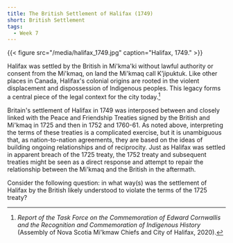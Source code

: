 ```yaml
---
title: The British Settlement of Halifax (1749)
short: British Settlement
tags:
  - Week 7
---
```



{{< figure src="/media/halifax_1749.jpg" caption="Halifax, 1749." >}}

Halifax was settled by the British in Mi'kma'ki without lawful authority or consent from the Mi'kmaq, on land the Mi'kmaq call K’jipuktuk. Like other places in Canada, Halifax's colonial origins are rooted in the violent displacement and dispossession of Indigenous peoples. This legacy forms a central piece of the legal context for the city today.[^taskforce2020]

Britain's settlement of Halifax in 1749 was interposed between and closely linked with the Peace and Friendship Treaties signed by the British and Mi'kmaq in 1725 and then in 1752 and 1760-61. As noted above, interpreting the terms of these treaties is a complicated exercise, but it is unambiguous that, as nation-to-nation agreements, they are based on the ideas of building ongoing relationships and of reciprocity. Just as Halifax was settled in apparent breach of the 1725 treaty, the 1752 treaty and subsequent treaties might be seen as a direct response and attempt to repair the relationship between the Mi'kmaq and the British in the aftermath.

Consider the following question: in what way(s) was the settlement of Halifax by the British likely understood to violate the terms of the 1725 treaty?

[^taskforce2020]: *Report of the Task Force on the Commemoration of Edward Cornwallis and the Recognition and Commemoration of Indigenous History* (Assembly of Nova Scotia Mi'kmaw Chiefs and City of Halifax, 2020).
